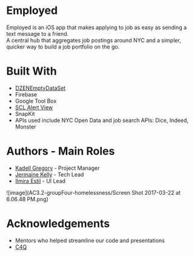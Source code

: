 # Employed

Employed is an iOS app that makes applying to job as easy as sending a text message to a friend.  
A central hub that aggregates job postings around NYC and a simpler, quicker way to build a job portfolio on the go.


# Built With
- [DZENEmptyDataSet](https://github.com/dzenbot/DZNEmptyDataSet)
- Firebase
- Google Tool Box
- [SCL Alert View](https://github.com/dogo/SCLAlertView)
- SnapKit
- APIs used include NYC Open Data and job search APIs: Dice, Indeed, Monster

# Authors - Main Roles
- [Kadell Gregory](https://github.com/kadellsays) - Project Manager
- [Jermaine Kelly](https://github.com/jerjunkel) - Tech Lead
- [Ilmira Estil](https://github.com/MiraEs) - UI Lead

![image](AC3.2-groupFour-homelessness/Screen Shot 2017-03-22 at 6.06.48 PM.png)

# Acknowledgements
- Mentors who helped streamline our code and presentations
- [C4Q](http://www.c4q.nyc/)

